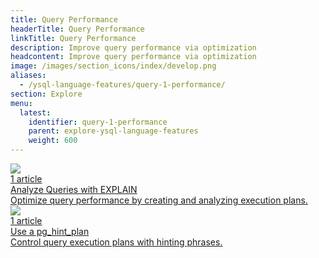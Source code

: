 ```yaml
---
title: Query Performance
headerTitle: Query Performance
linkTitle: Query Performance
description: Improve query performance via optimization
headcontent: Improve query performance via optimization
image: /images/section_icons/index/develop.png
aliases:
  - /ysql-language-features/query-1-performance/
section: Explore
menu:
  latest:
    identifier: query-1-performance
    parent: explore-ysql-language-features    
    weight: 600
---
```


<div class="row">

  <div class="col-12 col-md-6 col-lg-12 col-xl-6">
    <a class="section-link icon-offset" href="explain-analyze/">
      <div class="head">
        <img class="icon" src="/images/section_icons/develop/learn.png" aria-hidden="true" />
        <div class="articles">1 article</div>
        <div class="title">Analyze Queries with EXPLAIN</div>
      </div>
      <div class="body">
        Optimize query performance by creating and analyzing execution plans.
      </div>
    </a>
  </div>
  <div class="col-12 col-md-6 col-lg-12 col-xl-6">
    <a class="section-link icon-offset" href="pg-hint-plan/">
      <div class="head">
        <img class="icon" src="/images/section_icons/develop/learn.png" aria-hidden="true" />
        <div class="articles">1 article</div>
        <div class="title">Use a pg_hint_plan</div>
      </div>
      <div class="body">
        Control query execution plans with hinting phrases.
      </div>
    </a>
  </div>
</div>

